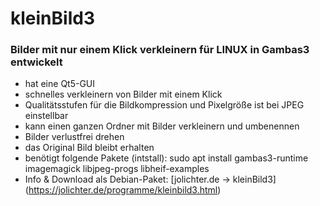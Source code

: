 # kleinBild3
### Bilder mit nur einem Klick verkleinern für LINUX in Gambas3 entwickelt
- hat eine Qt5-GUI
- schnelles verkleinern von Bilder mit einem Klick
- Qualitätsstufen für die Bildkompression und Pixelgröße ist bei JPEG einstellbar
- kann einen ganzen Ordner mit Bilder verkleinern und umbenennen
- Bilder verlustfrei drehen
- das Original Bild bleibt erhalten
- benötigt folgende Pakete (intstall): sudo apt install gambas3-runtime imagemagick libjpeg-progs libheif-examples
- Info & Download als Debian-Paket: [jolichter.de -> kleinBild3] (https://jolichter.de/programme/kleinbild3.html)
